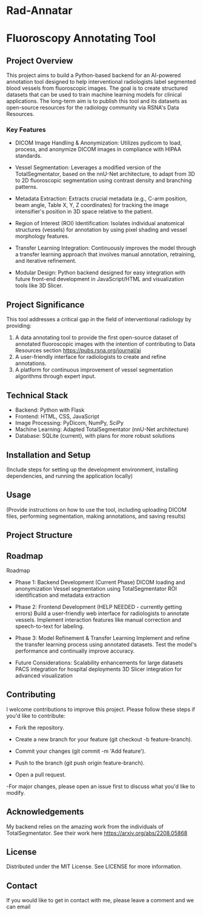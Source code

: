 # Rad-Annatar

# Fluoroscopy Annotating Tool

## Project Overview
This project aims to build a Python-based backend for an AI-powered annotation tool designed to help interventional radiologists label segmented blood vessels from fluoroscopic images. The goal is to create structured  datasets that can be used to train machine learning models for clinical applications. The long-term aim is to publish this tool and its datasets as open-source resources for the radiology community via RSNA's Data Resources.

### Key Features

- DICOM Image Handling & Anonymization: Utilizes pydicom to load, process, and anonymize DICOM images in compliance with HIPAA standards.

- Vessel Segmentation: Leverages a modified version of the TotalSegmentator, based on the nnU-Net architecture, to adapt from 3D to 2D fluoroscopic segmentation using contrast density and branching patterns.

- Metadata Extraction: Extracts crucial metadata (e.g., C-arm position, beam angle, Table X, Y, Z coordinates) for tracking the image intensifier's position in 3D space relative to the patient.

- Region of Interest (ROI) Identification: Isolates individual anatomical structures (vessels) for annotation by using pixel shading and vessel morphology features.

- Transfer Learning Integration: Continuously improves the model through a transfer learning approach that involves manual annotation, retraining, and iterative refinement.

- Modular Design: Python backend designed for easy integration with future front-end development in JavaScript/HTML and visualization tools like 3D Slicer.

## Project Significance

This tool addresses a critical gap in the field of interventional radiology by providing:

1. A data annotating tool to provide the first open-source dataset of annotated fluoroscopic images with the intention of contributing to Data Resources section https://pubs.rsna.org/journal/ai
2. A user-friendly interface for radiologists to create and refine annotations.
3. A platform for continuous improvement of vessel segmentation algorithms through expert input.

## Technical Stack

- Backend: Python with Flask
- Frontend: HTML, CSS, JavaScript
- Image Processing: PyDicom, NumPy, SciPy
- Machine Learning: Adapted TotalSegmentator (nnU-Net architecture)
- Database: SQLite (current), with plans for more robust solutions

## Installation and Setup

(Include steps for setting up the development environment, installing dependencies, and running the application locally)

## Usage

(Provide instructions on how to use the tool, including uploading DICOM files, performing segmentation, making annotations, and saving results)

## Project Structure



## Roadmap

Roadmap

- Phase 1: Backend Development (Current Phase)
        DICOM loading and anonymization
        Vessel segmentation using TotalSegmentator
        ROI identification and metadata extraction

- Phase 2: Frontend Development (HELP NEEDED - currently getting errors)
        Build a user-friendly web interface for radiologists to annotate vessels.
        Implement interaction features like manual correction and speech-to-text for labeling.

- Phase 3: Model Refinement & Transfer Learning
        Implement and refine the transfer learning process using annotated datasets.
        Test the model's performance and continually improve accuracy.

- Future Considerations:
        Scalability enhancements for large datasets
        PACS integration for hospital deployments
        3D Slicer integration for advanced visualization

## Contributing

I welcome contributions to improve this project. Please follow these steps if you'd like to contribute:

- Fork the repository.
  
- Create a new branch for your feature (git checkout -b feature-branch).
  
- Commit your changes (git commit -m 'Add feature').
  
- Push to the branch (git push origin feature-branch).
  
- Open a pull request.

 -For major changes, please open an issue first to discuss what you'd like to modify.

## Acknowledgements

My backend relies on the amazing work from the individuals of TotalSegmentator. See their work here https://arxiv.org/abs/2208.05868

## License

Distributed under the MIT License. See LICENSE for more information.

## Contact
If you would like to get in contact with me, please leave a comment and we can email
